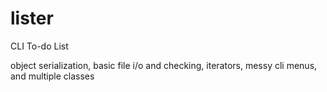 # lister
CLI To-do List

object serialization, basic file i/o and checking, iterators, messy cli menus, and multiple classes
